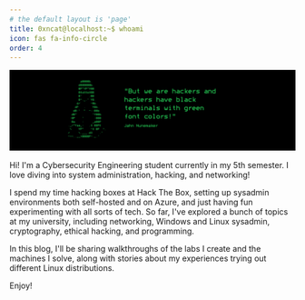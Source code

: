 ```yaml
---
# the default layout is 'page'
title: 0xncat@localhost:~$ whoami
icon: fas fa-info-circle
order: 4
---
```


![](/assets/used/about.png)


Hi! I'm a Cybersecurity Engineering student currently in my 5th semester. I love diving into system administration, hacking, and networking!

I spend my time hacking boxes at Hack The Box, setting up sysadmin environments both self-hosted and on Azure, and just having fun experimenting with all sorts of tech. So far, I've explored a bunch of topics at my university, including networking, Windows and Linux sysadmin, cryptography, ethical hacking, and programming.

In this blog, I'll be sharing walkthroughs of the labs I create and the machines I solve, along with stories about my experiences trying out different Linux distributions.

Enjoy!
